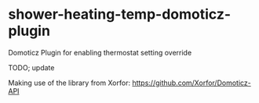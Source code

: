 # shower-heating-temp-domoticz-plugin
Domoticz Plugin for enabling thermostat setting override 

TODO; update

Making use of the library from Xorfor: https://github.com/Xorfor/Domoticz-API
